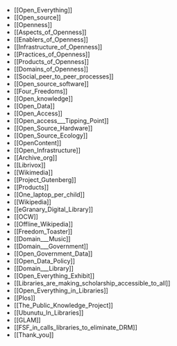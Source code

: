 * [[Open_Everything]]
* [[Open_source]]
* [[Openness]]
* [[Aspects_of_Openness]]
* [[Enablers_of_Openness]]
* [[Infrastructure_of_Openness]]
* [[Practices_of_Openness]]
* [[Products_of_Openness]]
* [[Domains_of_Openness]]
* [[Social_peer_to_peer_processes]]
* [[Open_source_software]]
* [[Four_Freedoms]]
* [[Open_knowledge]]
* [[Open_Data]]
* [[Open_Access]]
* [[Open_access___Tipping_Point]]
* [[Open_Source_Hardware]]
* [[Open_Source_Ecology]]
* [[OpenContent]]
* [[Open_Infrastructure]]
* [[Archive_org]]
* [[Librivox]]
* [[Wikimedia]]
* [[Project_Gutenberg]]
* [[Products]]
* [[One_laptop_per_child]]
* [[Wikipedia]]
* [[eGranary_Digital_Library]]
* [[OCW]]
* [[Offline_Wikipedia]]
* [[Freedom_Toaster]]
* [[Domain___Music]]
* [[Domain___Government]]
* [[Open_Government_Data]]
* [[Open_Data_Policy]]
* [[Domain___Library]]
* [[Open_Everything_Exhibit]]
* [[Libraries_are_making_scholarship_accessible_to_all]]
* [[Open_Everything_in_Libraries]]
* [[Plos]]
* [[The_Public_Knowledge_Project]]
* [[Ubunutu_In_Libraries]]
* [[GLAM]]
* [[FSF_in_calls_libraries_to_eliminate_DRM]]
* [[Thank_you]]
